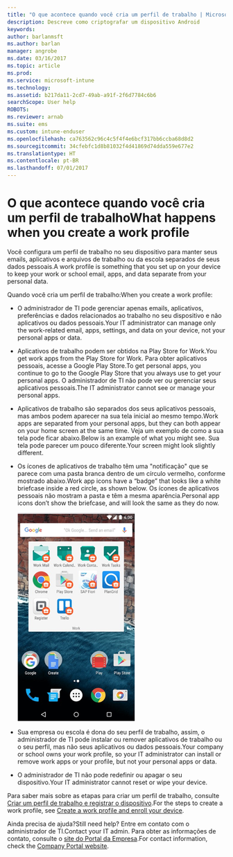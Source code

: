 ```yaml
---
title: "O que acontece quando você cria um perfil de trabalho | Microsoft Docs"
description: Descreve como criptografar um dispositivo Android
keywords: 
author: barlanmsft
ms.author: barlan
manager: angrobe
ms.date: 03/16/2017
ms.topic: article
ms.prod: 
ms.service: microsoft-intune
ms.technology: 
ms.assetid: b217da11-2cd7-49ab-a91f-2f6d7784c6b6
searchScope: User help
ROBOTS: 
ms.reviewer: arnab
ms.suite: ems
ms.custom: intune-enduser
ms.openlocfilehash: ca763562c96c4c5f4f4e6bcf317bb6ccba68d8d2
ms.sourcegitcommit: 34cfebfc1d8b81032f4d41869d74dda559e677e2
ms.translationtype: HT
ms.contentlocale: pt-BR
ms.lasthandoff: 07/01/2017
---
```

# <span data-ttu-id="f7e29-103">O que acontece quando você cria um perfil de trabalho</span><span class="sxs-lookup"><span data-stu-id="f7e29-103">What happens when you create a work profile</span></span>
<a id="what-happens-when-you-create-a-work-profile" class="xliff"></a>

<span data-ttu-id="f7e29-104">Você configura um perfil de trabalho no seu dispositivo para manter seus emails, aplicativos e arquivos de trabalho ou da escola separados de seus dados pessoais.</span><span class="sxs-lookup"><span data-stu-id="f7e29-104">A work profile is something that you set up on your device to keep your work or school email, apps, and data separate from your personal data.</span></span>

<span data-ttu-id="f7e29-105">Quando você cria um perfil de trabalho:</span><span class="sxs-lookup"><span data-stu-id="f7e29-105">When you create a work profile:</span></span>

- <span data-ttu-id="f7e29-106">O administrador de TI pode gerenciar apenas emails, aplicativos, preferências e dados relacionados ao trabalho no seu dispositivo e não aplicativos ou dados pessoais.</span><span class="sxs-lookup"><span data-stu-id="f7e29-106">Your IT administrator can manage only the work-related email, apps, settings, and data on your device, not your personal apps or data.</span></span>

- <span data-ttu-id="f7e29-107">Aplicativos de trabalho podem ser obtidos na Play Store for Work.</span><span class="sxs-lookup"><span data-stu-id="f7e29-107">You get work apps from the Play Store for Work.</span></span> <span data-ttu-id="f7e29-108">Para obter aplicativos pessoais, acesse a Google Play Store.</span><span class="sxs-lookup"><span data-stu-id="f7e29-108">To get personal apps, you continue to go to the Google Play Store that you always use to get your personal apps.</span></span> <span data-ttu-id="f7e29-109">O administrador de TI não pode ver ou gerenciar seus aplicativos pessoais.</span><span class="sxs-lookup"><span data-stu-id="f7e29-109">The IT administrator cannot see or manage your personal apps.</span></span>

- <span data-ttu-id="f7e29-110">Aplicativos de trabalho são separados dos seus aplicativos pessoais, mas ambos podem aparecer na sua tela inicial ao mesmo tempo.</span><span class="sxs-lookup"><span data-stu-id="f7e29-110">Work apps are separated from your personal apps, but they can both appear on your home screen at the same time.</span></span> <span data-ttu-id="f7e29-111">Veja um exemplo de como a sua tela pode ficar abaixo.</span><span class="sxs-lookup"><span data-stu-id="f7e29-111">Below is an example of what you might see.</span></span> <span data-ttu-id="f7e29-112">Sua tela pode parecer um pouco diferente.</span><span class="sxs-lookup"><span data-stu-id="f7e29-112">Your screen might look slightly different.</span></span>

- <span data-ttu-id="f7e29-113">Os ícones de aplicativos de trabalho têm uma "notificação" que se parece com uma pasta branca dentro de um círculo vermelho, conforme mostrado abaixo.</span><span class="sxs-lookup"><span data-stu-id="f7e29-113">Work app icons have a “badge” that looks like a white briefcase inside a red circle, as shown below.</span></span> <span data-ttu-id="f7e29-114">Os ícones de aplicativos pessoais não mostram a pasta e têm a mesma aparência.</span><span class="sxs-lookup"><span data-stu-id="f7e29-114">Personal app icons don’t show the briefcase, and will look the same as they do now.</span></span>

    ![Play Store for Work do Android](./media/afw-google-play-store-for-work.png)

- <span data-ttu-id="f7e29-116">Sua empresa ou escola é dona do seu perfil de trabalho, assim, o administrador de TI pode instalar ou remover aplicativos de trabalho ou o seu perfil, mas não seus aplicativos ou dados pessoais.</span><span class="sxs-lookup"><span data-stu-id="f7e29-116">Your company or school owns your work profile, so your IT administrator can install or remove work apps or your profile, but not your personal apps or data.</span></span>
- <span data-ttu-id="f7e29-117">O administrador de TI não pode redefinir ou apagar o seu dispositivo.</span><span class="sxs-lookup"><span data-stu-id="f7e29-117">Your IT administrator cannot reset or wipe your device.</span></span>

<span data-ttu-id="f7e29-118">Para saber mais sobre as etapas para criar um perfil de trabalho, consulte [Criar um perfil de trabalho e registrar o dispositivo](create-a-work-profile-and-enroll-your-device-in-intune-android.md).</span><span class="sxs-lookup"><span data-stu-id="f7e29-118">For the steps to create a work profile, see [Create a work profile and enroll your device](create-a-work-profile-and-enroll-your-device-in-intune-android.md).</span></span>

<span data-ttu-id="f7e29-119">Ainda precisa de ajuda?</span><span class="sxs-lookup"><span data-stu-id="f7e29-119">Still need help?</span></span> <span data-ttu-id="f7e29-120">Entre em contato com o administrador de TI.</span><span class="sxs-lookup"><span data-stu-id="f7e29-120">Contact your IT admin.</span></span> <span data-ttu-id="f7e29-121">Para obter as informações de contato, consulte o [site do Portal da Empresa](http://portal.manage.microsoft.com).</span><span class="sxs-lookup"><span data-stu-id="f7e29-121">For contact information, check the [Company Portal website](http://portal.manage.microsoft.com).</span></span>
